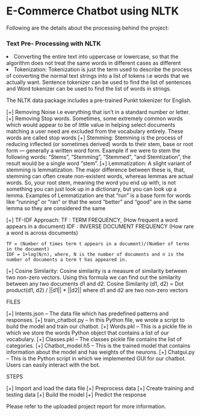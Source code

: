 # E-Commerce Chatbot using NLTK

Following are the details about the processing behind the project:

### Text Pre- Processing with NLTK

<li>Converting the entire text into uppercase or lowercase, so that the algorithm does not treat the same words in different cases as different</li>
<li>Tokenization: Tokenization is just the term used to describe the process of converting the normal text strings into a list of tokens i.e words that we actually want. 
Sentence tokenizer can be used to find the list of sentences and Word tokenizer can be used to find the list of words in strings.</li>

The NLTK data package includes a pre-trained Punkt tokenizer for English.

[+] Removing Noise i.e everything that isn’t in a standard number or letter.
[+] Removing Stop words. Sometimes, some extremely common words which would appear to be of little value in helping select documents matching a user need are excluded from the vocabulary entirely. These words are called stop words
[+] Stemming: Stemming is the process of reducing inflected (or sometimes derived) words to their stem, base or root form — generally a written word form. Example if we were to stem the following words: “Stems”, “Stemming”, “Stemmed”, “and Stemtization”, the result would be a single word “stem”.
[+] Lemmatization: A slight variant of stemming is lemmatization. The major difference between these is, that, stemming can often create non-existent words, whereas lemmas are actual words. So, your root stem, meaning the word you end up with, is not something you can just look up in a dictionary, but you can look up a lemma. Examples of Lemmatization are that “run” is a base form for words like “running” or “ran” or that the word “better” and “good” are in the same lemma so they are considered the same


[+] TF-IDF Approach: 
    TF : TERM FREQUENCY, (How frequent a word appears in a document)
    IDF : INVERSE DOCUMENT FREQUENCY (How rare a word is across documents)
    
    TF = (Number of times term t appears in a document)/(Number of terms in the document)
    IDF = 1+log(N/n), where, N is the number of documents and n is the number of documents a term t has appeared in.
    
[+] Cosine Similarity: 
    Cosine similarity is a measure of similarity between two non-zero vectors. Using this formula we can find out the similarity between any two documents d1 and d2.
    Cosine Similarity (d1, d2) =  Dot product(d1, d2) / ||d1|| * ||d2||
    where d1 and d2 are two non-zero vectors
    
FILES

[+] Intents.json – The data file which has predefined patterns and responses.
[+] train_chatbot.py – In this Python file, we wrote a script to build the model and train our chatbot.
[+] Words.pkl – This is a pickle file in which we store the words Python object that contains a list of our vocabulary.
[+] Classes.pkl – The classes pickle file contains the list of categories.
[+] Chatbot_model.h5 – This is the trained model that contains information about the model and has weights of the neurons.
[+] Chatgui.py – This is the Python script in which we implemented GUI for our chatbot. Users can easily interact with the bot.


STEPS 

[+] Import and load the data file
[+] Preprocess data
[+] Create training and testing data
[+] Build the model
[+] Predict the response

Please refer to the uploaded project report for more information.
